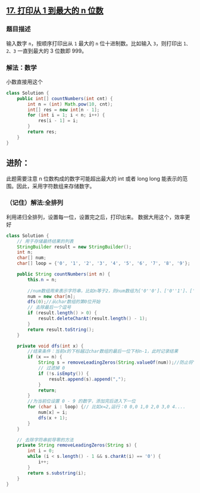 ## [17. 打印从 1 到最大的 n 位数](https://leetcode.cn/problems/da-yin-cong-1dao-zui-da-de-nwei-shu-lcof/)

### 题目描述

输入数字 `n`，按顺序打印出从 `1` 最大的 `n` 位十进制数。比如输入 `3`，则打印出 `1、2、3` 一直到最大的 3 位数即 999。

### 解法：数学
小数直接用这个
````java
class Solution {
    public int[] countNumbers(int cnt) {
        int n = (int) Math.pow(10, cnt);
        int[] res = new int[n - 1];
        for (int i = 1; i < n; i++) {
            res[i - 1] = i;
        }
        return res;
    }
}
````

## 进阶：

此题需要注意 n 位数构成的数字可能超出最大的 int 或者 long long 能表示的范围。因此，采用字符数组来存储数字。

### （记住）解法:全排列

利用递归全排列，设置每一位，设置完之后，打印出来。
数据大用这个，效率更好
```java
class Solution {
    // 用于存储最终结果的列表
    StringBuilder result = new StringBuilder();
    int n;
    char[] num;
    char[] loop = {'0', '1', '2', '3', '4', '5', '6', '7', '8', '9'};

    public String countNumbers(int n) {
        this.n = n;
        
        //num数组用来表示字符串，比如n等于2，则num数组为['0''0']、['0''1']、['0''2']...后边是将它转为字符串并按照左边界的位置进行截取的
        num = new char[n];
        dfs(0);//从char数组的第0位开始
        // 去除最后一个逗号
        if (result.length() > 0) {
            result.deleteCharAt(result.length() - 1);
        }
        return result.toString();
    }

    private void dfs(int x) {
        //结束条件：当前x的下标越过char数组的最后一位下标n-1，此时记录结果
        if (x == n) {
            String s = removeLeadingZeros(String.valueOf(num));//防止将"0"、"00"、"000"加进来
            // 过滤掉 0
            if (!s.isEmpty()) {
                result.append(s).append(",");
            }
            return;
        }
        //为当前位设置 0 - 9 的数字，添加完后进入下一位
        for (char i : loop) {// 比如x=2,运行：0 0,0 1,0 2,0 3,0 4....
            num[x] = i;
            dfs(x + 1);
        }
    }

    // 去除字符串前导零的方法
    private String removeLeadingZeros(String s) {
        int i = 0;
        while (i < s.length() - 1 && s.charAt(i) == '0') {
            i++;
        }
        return s.substring(i);
    }
}
```